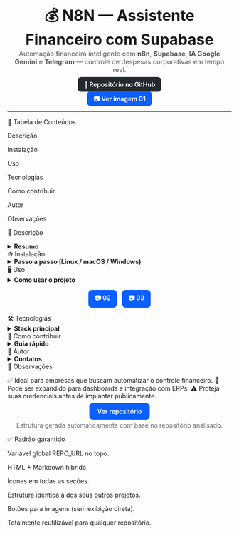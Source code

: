 <center> <h1 style="font-size:2.4em; margin-bottom:0.1em;">💰 N8N — Assistente Financeiro com Supabase</h1> <p style="margin-top:0.2em; font-size:1.05em; color:#555;"> Automação financeira inteligente com <b>n8n</b>, <b>Supabase</b>, <b>IA Google Gemini</b> e <b>Telegram</b> — controle de despesas corporativas em tempo real. </p> <p> <a href="{REPO_URL}" style="background:#24292F;color:#fff;padding:8px 14px; border-radius:8px;text-decoration:none;font-weight:600;"> 🔗 Repositório no GitHub </a> </p> </center> <p align="center" style="margin-top:8px;"> <a href="{REPO_URL}/blob/main/imagem/01.PNG" target="_blank" style="background:#0b5fff;color:#fff;padding:8px 14px;border-radius:8px; text-decoration:none;font-weight:600;"> 📷 Ver imagem 01 </a> </p> <hr>
🧭 Tabela de Conteúdos

Descrição

Instalação

Uso

Tecnologias

Como contribuir

Autor

Observações

📘 Descrição
<details> <summary><b>Resumo</b></summary> O **Assistente Financeiro com Supabase** é um projeto desenvolvido em **n8n** que integra **IA Google Gemini**, **Supabase** e **Telegram** para automatizar o controle financeiro empresarial. Ele elimina o uso de planilhas manuais e oferece interação via chat, permitindo: - 💬 Adicionar, editar e remover despesas pelo Telegram - 🤖 Classificação automática de categorias via IA - 📊 Relatórios de gastos em tempo real - 🔗 Integração direta com banco de dados Supabase </details>
⚙️ Instalação
<details> <summary><b>Passo a passo (Linux / macOS / Windows)</b></summary>

Clone o repositório:

git clone {REPO_URL}.git
cd N8N_Criando_um_assistente_financeiro_com_o_Supabase


Instale o n8n globalmente:

npm install n8n -g


Inicie o n8n:

n8n start


Importe o fluxo:

Arquivo: Assistente_Financeiro.json

Local: Interface do n8n (via Import Workflow)

Configure as credenciais:

Telegram Bot Token

Supabase URL e API Key

Google Gemini API Key

</details>
🖥️ Uso
<details> <summary><b>Como usar o projeto</b></summary>

Execute o n8n e ative o fluxo do Assistente Financeiro.
Interaja com o bot no Telegram:

/adicionar 100 almoço equipe
/listar
/total mês


As mensagens são processadas pela IA (Gemini), classificadas e gravadas no Supabase.
O sistema responde em tempo real com feedback e relatórios automáticos.

</details> <div align="center" style="overflow-x:auto; white-space:nowrap; padding:10px;"> <a href="{REPO_URL}/blob/main/imagem/02.PNG" target="_blank" style="background:#0b5fff;color:#fff;padding:8px 14px;border-radius:8px; text-decoration:none;font-weight:600;display:inline-block;margin:4px;">📷 02</a> <a href="{REPO_URL}/blob/main/imagem/03.PNG" target="_blank" style="background:#0b5fff;color:#fff;padding:8px 14px;border-radius:8px; text-decoration:none;font-weight:600;display:inline-block;margin:4px;">📷 03</a> </div>
🛠️ Tecnologias
<details> <summary><b>Stack principal</b></summary> - n8n — Plataforma de automação - Google Gemini — IA de interpretação e categorização - Supabase — Banco de dados e autenticação - Telegram Bot API — Comunicação com o usuário - CSV / Excel — Base auxiliar de despesas </details>
🤝 Como contribuir
<details> <summary><b>Guia rápido</b></summary>

Faça um fork do repositório e crie uma nova branch:

git checkout -b feature/nova-feature


Realize suas alterações:

git commit -m "feat: adiciona nova automação financeira"
git push origin feature/nova-feature


Abra um Pull Request explicando sua contribuição.

</details>
👤 Autor
<details> <summary><b>Contatos</b></summary> <p> <b>Rafael Bittencourt de Araújo</b> — desenvolvedor do projeto.<br> GitHub: <a href="https://github.com/Rafael072187" target="_blank">github.com/Rafael072187</a> </p> </details>
📝 Observações

✅ Ideal para empresas que buscam automatizar o controle financeiro.
🔧 Pode ser expandido para dashboards e integração com ERPs.
⚠️ Proteja suas credenciais antes de implantar publicamente.

<p align="center" style="margin-top:18px;"> <a href="{REPO_URL}" style="background:#0b5fff;color:#fff;padding:10px 18px; border-radius:8px;text-decoration:none;font-weight:600;"> Ver repositório </a> </p> <p align="center" style="margin-top:14px;color:#666;"> Estrutura gerada automaticamente com base no repositório analisado. </p>
✅ Padrão garantido

Variável global REPO_URL no topo.

HTML + Markdown híbrido.

Ícones em todas as seções.

Estrutura idêntica à dos seus outros projetos.

Botões para imagens (sem exibição direta).

Totalmente reutilizável para qualquer repositório.
